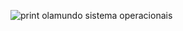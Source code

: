 
![print olamundo  sistema operacionais](https://github.com/JoaoGian/labSO/assets/118188665/cde26948-b003-4bcc-880c-5a717e092dfe)
